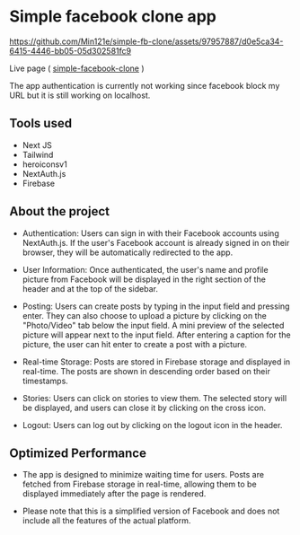 # Simple facebook clone app

https://github.com/Min121e/simple-fb-clone/assets/97957887/d0e5ca34-6415-4446-bb05-05d302581fc9

Live page ( [simple-facebook-clone](https://precious-ganache-bba64a.netlify.app/) )

The app authentication is currently not working since facebook block my URL but it is still working on localhost. 

## Tools used

- Next JS
- Tailwind
- heroiconsv1
- NextAuth.js
- Firebase

## About the project

- Authentication: Users can sign in with their Facebook accounts using NextAuth.js. If the user's Facebook account is already signed in on their browser, they will be automatically redirected to the app.

- User Information: Once authenticated, the user's name and profile picture from Facebook will be displayed in the right section of the header and at the top of the sidebar.

- Posting: Users can create posts by typing in the input field and pressing enter. They can also choose to upload a picture by clicking on the "Photo/Video" tab below the input field. A mini preview of the selected picture will appear next to the input field. After entering a caption for the picture, the user can hit enter to create a post with a picture.

- Real-time Storage: Posts are stored in Firebase storage and displayed in real-time. The posts are shown in descending order based on their timestamps.

- Stories: Users can click on stories to view them. The selected story will be displayed, and users can close it by clicking on the cross icon.

- Logout: Users can log out by clicking on the logout icon in the header.

## Optimized Performance

- The app is designed to minimize waiting time for users. Posts are fetched from Firebase storage in real-time, allowing them to be displayed immediately after the page is rendered.

- Please note that this is a simplified version of Facebook and does not include all the features of the actual platform.
